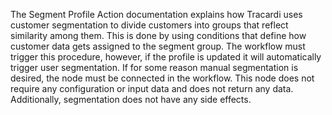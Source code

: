The Segment Profile Action documentation explains how Tracardi uses customer segmentation to divide customers into groups that reflect similarity among them. This is done by using conditions that define how customer data gets assigned to the segment group. The workflow must trigger this procedure, however, if the profile is updated it will automatically trigger user segmentation. If for some reason manual segmentation is desired, the node must be connected in the workflow. This node does not require any configuration or input data and does not return any data. Additionally, segmentation does not have any side effects.